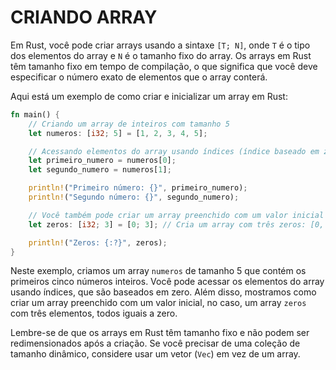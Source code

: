# CRIANDO ARRAY
Em Rust, você pode criar arrays usando a sintaxe `[T; N]`, onde `T` é o tipo dos elementos do array e `N` é o tamanho fixo do array. Os arrays em Rust têm tamanho fixo em tempo de compilação, o que significa que você deve especificar o número exato de elementos que o array conterá.

Aqui está um exemplo de como criar e inicializar um array em Rust:

```rust
fn main() {
    // Criando um array de inteiros com tamanho 5
    let numeros: [i32; 5] = [1, 2, 3, 4, 5];

    // Acessando elementos do array usando índices (índice baseado em zero)
    let primeiro_numero = numeros[0];
    let segundo_numero = numeros[1];

    println!("Primeiro número: {}", primeiro_numero);
    println!("Segundo número: {}", segundo_numero);

    // Você também pode criar um array preenchido com um valor inicial
    let zeros: [i32; 3] = [0; 3]; // Cria um array com três zeros: [0, 0, 0]

    println!("Zeros: {:?}", zeros);
}
```

Neste exemplo, criamos um array `numeros` de tamanho 5 que contém os primeiros cinco números inteiros. Você pode acessar os elementos do array usando índices, que são baseados em zero. Além disso, mostramos como criar um array preenchido com um valor inicial, no caso, um array `zeros` com três elementos, todos iguais a zero.

Lembre-se de que os arrays em Rust têm tamanho fixo e não podem ser redimensionados após a criação. Se você precisar de uma coleção de tamanho dinâmico, considere usar um vetor (`Vec`) em vez de um array.